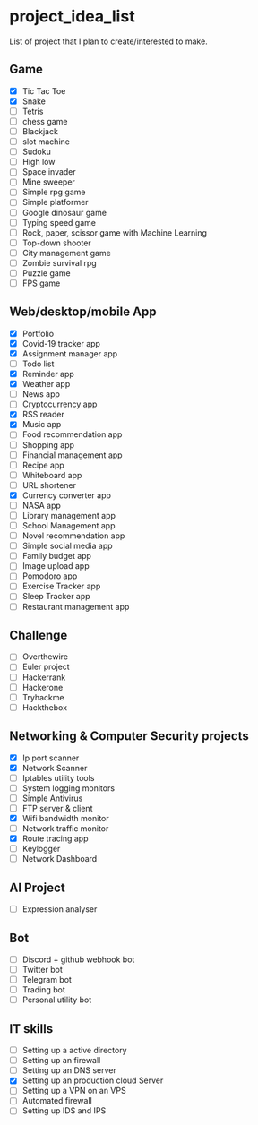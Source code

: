 # project_idea_list
List of project that I plan to create/interested to make.


## Game

- [x] Tic Tac Toe
- [x] Snake
- [ ] Tetris
- [ ] chess game
- [ ] Blackjack
- [ ] slot machine
- [ ] Sudoku
- [ ] High low
- [ ] Space invader
- [ ] Mine sweeper
- [ ] Simple rpg game
- [ ] Simple platformer
- [ ] Google dinosaur game
- [ ] Typing speed game
- [ ] Rock, paper, scissor game with Machine Learning
- [ ] Top-down shooter
- [ ] City management game
- [ ] Zombie survival rpg
- [ ] Puzzle game
- [ ] FPS game

## Web/desktop/mobile App

- [x] Portfolio
- [x] Covid-19 tracker app
- [x] Assignment manager app
- [ ] Todo list
- [x] Reminder app
- [x] Weather app
- [ ] News app
- [ ] Cryptocurrency app
- [x] RSS reader
- [x] Music app
- [ ] Food recommendation app
- [ ] Shopping app
- [ ] Financial management app
- [ ] Recipe app
- [ ] Whiteboard app
- [ ] URL shortener
- [x] Currency converter app
- [ ] NASA app
- [ ] Library management app
- [ ] School Management app
- [ ] Novel recommendation app
- [ ] Simple social media app
- [ ] Family budget app
- [ ] Image upload app
- [ ] Pomodoro app
- [ ] Exercise Tracker app
- [ ] Sleep Tracker app
- [ ] Restaurant management app

## Challenge
- [ ] Overthewire
- [ ] Euler project
- [ ] Hackerrank
- [ ] Hackerone
- [ ] Tryhackme
- [ ] Hackthebox

## Networking & Computer Security projects
- [x] Ip port scanner
- [x] Network Scanner
- [ ] Iptables utility tools
- [ ] System logging monitors
- [ ] Simple Antivirus 
- [ ] FTP server & client
- [x] Wifi bandwidth monitor 
- [ ] Network traffic monitor
- [x] Route tracing app
- [ ] Keylogger
- [ ] Network Dashboard

## AI Project
- [ ] Expression analyser

## Bot
- [ ] Discord + github webhook bot
- [ ] Twitter bot
- [ ] Telegram bot
- [ ] Trading bot
- [ ] Personal utility bot

## IT skills
- [ ] Setting up a active directory
- [ ] Setting up an firewall
- [ ] Setting up an DNS server
- [x] Setting up an production cloud Server
- [ ] Setting up a VPN on an VPS
- [ ] Automated firewall
- [ ] Setting up IDS and IPS
